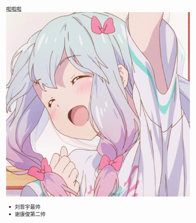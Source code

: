 <html>
<body>
<a href="http://www.bilibili.com">
啦啦啦
</a>
<br>
<img src="2.jpg"><br>
<ul>
<li>刘哲宇最帅</li>
<li>谢康俊第二帅</li>
</ul>
</body>
</html>

